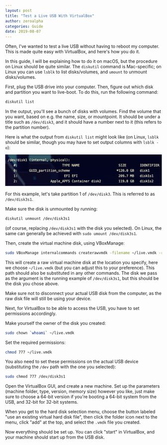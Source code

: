 ```yaml
---
layout: post
title: "Test a Live USB With VirtualBox"
author: zeroalpha
categories: Guide
date: 2019-08-07
---
```


Often, I've wanted to test a live USB without having to reboot my computer.
This is made quite easy with VirtualBox, and here's how you do it.

In this guide, I will be explaining how to do it on macOS, but the procedure on Linux should be quite similar.
The `diskutil` command is Mac-specific; on Linux you can use `lsblk` to list disks/volumes, and `umount` to unmount disks/volumes.

First, plug the USB drive into your computer.
Then, figure out which disk and partition you want to live-boot.
To do this, run the following command:

```bash
diskutil list
```

In the output, you'll see a bunch of disks with volumes.
Find the volume that you want, based on e.g. the name, size, or mountpoint.
It should be under a title such as `/dev/disk3`, and it should have a number next to it (this refers to the partition number).

Here is what the output from `diskutil list` might look like (on Linux, `lsblk` should be similar, though you may have to set output columns with `lsblk -o`):

![Sample output from diskutil list](/img/diskutil-list-output.jpg)

For this example, let's take partition 1 of `/dev/disk3`.
This is referred to as `/dev/disk3s1`.

Make sure the disk is unmounted by running:

```bash
diskutil unmount /dev/disk3s1
```

(of course, replacing `/dev/disk3s1` with the disk you selected).
On Linux, the same can generally be achieved with `sudo umount /dev/disk3s1`.

Then, create the virtual machine disk, using VBoxManage:

```bash
sudo VBoxManage internalcommands createrawvmdk -filename ~/live.vmdk -rawdisk /dev/disk3s1
```

This will create a raw virtual machine disk at the location you specify, here we choose `~/live.vmdk` (but you can adjust this to your preference).
This path should also be substituted in any other commands.
The disk we pass as the argument is the running example of `/dev/disk3s1`, but this should be the disk you chose above.

Make sure not to disconnect your actual USB disk from the computer, as the raw disk file will still be using your device.

Next, for VirtualBox to be able to access the USB, you have to set permissions accordingly.

Make yourself the owner of the disk you created:

```bash
sudo chown `whoami` ~/live.vmdk
```

Set the required permissions:

```bash
chmod 777 ~/live.vmdk
```

You also need to set these permissions on the actual USB device (substituting the `/dev` path with the one you selected):

```bash
sudo chmod 777 /dev/disk3s1
```

Open the VirtualBox GUI, and create a new machine.
Set up the parameters (machine folder, type, version, memory size) however you like, just make sure to choose a 64-bit version if you're booting a 64-bit system from the USB, and 32-bit for 32-bit systems.

When you get to the hard disk selection menu, choose the button labeled "use an existing virtual hard disk file", then click the folder icon next to the menu, click "add" at the top, and select the `.vmdk` file you created.

Now everything should be set up.
You can click "start" in VirtualBox, and your machine should start up from the USB disk.
